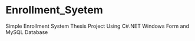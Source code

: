 # Enrollment_Syetem
Simple Enrollment System Thesis Project Using C#.NET Windows Form and MySQL Database
